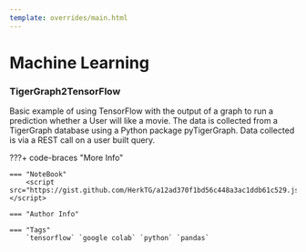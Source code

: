 ```yaml
---
template: overrides/main.html
---
```


# Machine Learning

### TigerGraph2TensorFlow
Basic example of using TensorFlow with the output of a graph to run a prediction whether a User will like a movie. The data is collected from a TigerGraph database using a Python package pyTigerGraph. Data collected is via a REST call on a user built query.

???+ code-braces "More Info"
    

    === "NoteBook"
        <script src="https://gist.github.com/HerkTG/a12ad370f1bd56c448a3ac1ddb61c529.js"></script>

    === "Author Info" 

    === "Tags"
        `tensorflow` `google colab` `python` `pandas`